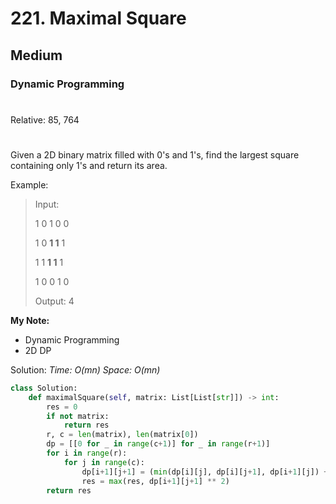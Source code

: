 # 221. Maximal Square
## Medium
### Dynamic Programming
#
Relative: 85, 764
#

Given a 2D binary matrix filled with 0's and 1's, find the largest square containing only 1's and return its area.

Example:
> Input: 
> 
> 1 0 1 0 0
>
> 1 0 **1 1** 1
>
> 1 1 **1 1** 1
>
> 1 0 0 1 0
>
> Output: 4

**My Note:**
* Dynamic Programming
* 2D DP

Solution:
*Time: O(mn)*
*Space: O(mn)*
```python
class Solution:
    def maximalSquare(self, matrix: List[List[str]]) -> int:
        res = 0
        if not matrix:
            return res
        r, c = len(matrix), len(matrix[0])
        dp = [[0 for _ in range(c+1)] for _ in range(r+1)]
        for i in range(r):
            for j in range(c):
                dp[i+1][j+1] = (min(dp[i][j], dp[i][j+1], dp[i+1][j]) + 1) * int(matrix[i][j])
                res = max(res, dp[i+1][j+1] ** 2)
        return res
```
